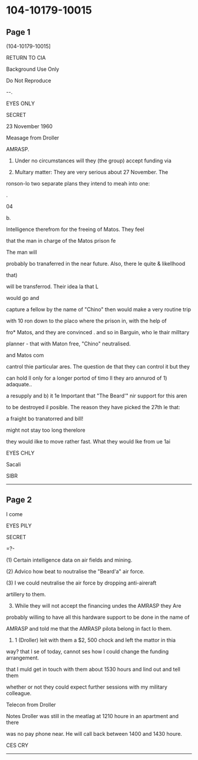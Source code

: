 # 104-10179-10015

## Page 1

(104-10179-10015]

RETURN TO CIA

Background Use Only

Do Not Reproduce

--.

EYES ONLY

SECRET

23 November 1960

Measage from Droller

AMRASP.

1. Under no circumstances will they (the group) accept funding via

2. Multary matter: They are very serious about 27 November. The

ronson-lo two separate plans they intend to meah into one:

.

04

b.

Intelligence therefrom for the freeing of Matos. They feel

that the man in charge of the Matos prison fe

The man will

probably bo tranaferred in the near future. Also, there le quite & likellhood

that)

will be transferrod. Their idea la that L

would go and

capture a fellow by the name of "Chino" then would make a very routine trip

with 10 ron down to the placo where the prison in, with the help of

fro* Matos, and they are convinced . and so in Barguin, who le thair milltary

planner - that with Maton free, "Chino" neutralised.

and Matos com

cantrol thie particular ares. The question de that they can control it but they

can hold ll only for a longer portod of timo ll they aro annurod of 1) adaquate..

a resupply and b) it 1e Important that "The Beard'" nir support for this aren

to be destroyed il posible. The reason they have picked the 27th le that:

a fraight bo tranatorred and bill!

might not stay too long therelore

they would ilke to move rather fast. What they would lke from ue 1ai

EYES CHLY

Sacali

SIBR

---

## Page 2

I come

EYES PILY

SECRET

=?-

(1) Certain intelligence data on air fields and mining.

(2) Advico how beat to noutralise the "Beard'a" air force.

(3) I we could neutralise the air force by dropping anti-aireraft

artillery to them.

3. While they will not accept the financing undes the AMRASP they Are

probably willing to have all this hardware support to be done in the name of

AMRASP and told me that the AMRASP pilota belong in fact lo them.

1. 1 (Droller) leit with them a $2, 500 chock and left the mattor in thia

way? that l se of today, cannot ses how I could change the funding arrangement.

that I muld get in touch with them about 1530 hours and lind out and tell them

whether or not they could expect further sessions with my military colleague.

Telecon from Droller

Notes Droller was still in the meatlag at 1210 houre in an apartment and there

was no pay phone near. He will call back between 1400 and 1430 houre.

CES CRY

---

